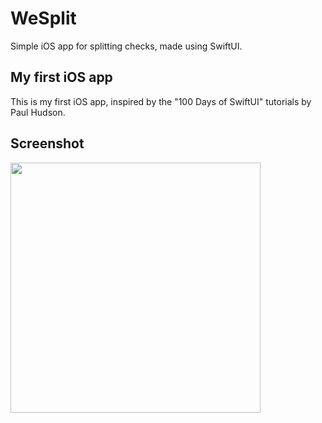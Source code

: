 # WeSplit

Simple iOS app for splitting checks, made using SwiftUI.

## My first iOS app

This is my first iOS app, inspired by the "100 Days of SwiftUI" tutorials by Paul Hudson.

## Screenshot

<img src="https://i.imgur.com/bRLRVfa.png" width="400">
